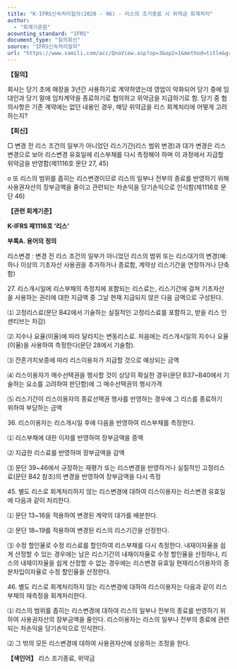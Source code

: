 ```yaml
---
title: "K-IFRS신속처리질의(2020 - 96) - 리스의 조기종료 시 위약금 회계처리"
author:
  - "회계기준원"
acounting_standard: "IFRS"
document_type: "질의회신"
source: "IFRS신속처리질의"
url: "https://www.samili.com/acc/QnaView.asp?op=3&op2=1&method=title&group=2124-15;1&orgcode=3&searchword=&page=25&code=K%2DIFRS%EC%8B%A0%EC%86%8D%EC%B2%98%EB%A6%AC%EC%A7%88%EC%9D%98%2D96%3A202012"
---
```

**【질의】**

  

회사는 당기 초에 매장을 3년간 사용하기로 계약하였는데 영업이 악화되어 당기 중에 임대인과 당기 말에 임차계약을 종료하기로 협의하고 위약금을 지급하기로 함. 당기 중 협의사항은 기존 계약에는 없던 내용인 경우, 해당 위약금을 리스 회계처리에 어떻게 고려하는지?

  
  

**【회신】**

  

□ 변경 전 리스 조건의 일부가 아니었던 리스기간(리스 범위 변경)과 대가 변경은 리스변경으로 보아 리스변경 유효일에 리스부채를 다시 측정해야 하며 이 과정에서 지급할 위약금을 반영함(제1116호 문단 27, 45)

  

o 또 리스의 범위를 좁히는 리스변경이므로 리스의 일부나 전부의 종료를 반영하기 위해 사용권자산의 장부금액을 줄이고 관련되는 차손익을 당기손익으로 인식함(제1116호 문단 46)

  
  

**【관련 회계기준】**

  

**K-IFRS 제1116호 ‘리스’**

  

**부록A. 용어의 정의**

  

리스변경 : 변경 전 리스 조건의 일부가 아니었던 리스의 범위 또는 리스대가의 변경(예: 하나 이상의 기초자산 사용권을 추가하거나 종료함, 계약상 리스기간을 연장하거나 단축함)

  

27\. 리스개시일에 리스부채의 측정치에 포함되는 리스료는, 리스기간에 걸쳐 기초자산을 사용하는 권리에 대한 지급액 중 그날 현재 지급되지 않은 다음 금액으로 구성된다.

⑴ 고정리스료(문단 B42에서 기술하는 실질적인 고정리스료를 포함하고, 받을 리스 인센티브는 차감)

⑵ 지수나 요율(이율)에 따라 달라지는 변동리스료. 처음에는 리스개시일의 지수나 요율(이율)을 사용하여 측정한다(문단 28에서 기술함).

⑶ 잔존가치보증에 따라 리스이용자가 지급할 것으로 예상되는 금액

⑷ 리스이용자가 매수선택권을 행사할 것이 상당히 확실한 경우(문단 B37~B40에서 기술하는 요소를 고려하여 판단함)에 그 매수선택권의 행사가격

⑸ 리스기간이 리스이용자의 종료선택권 행사를 반영하는 경우에 그 리스를 종료하기 위하여 부담하는 금액

  

36\. 리스이용자는 리스개시일 후에 다음을 반영하여 리스부채를 측정한다.

⑴ 리스부채에 대한 이자를 반영하여 장부금액을 증액

⑵ 지급한 리스료를 반영하여 장부금액을 감액

⑶ 문단 39~46에서 규정하는 재평가 또는 리스변경을 반영하거나 실질적인 고정리스료(문단 B42 참조)의 변경을 반영하여 장부금액을 다시 측정

  

45\. 별도 리스로 회계처리하지 않는 리스변경에 대하여 리스이용자는 리스변경 유효일에 다음과 같이 처리한다.

⑴ 문단 13~16을 적용하여 변경된 계약의 대가를 배분한다.

⑵ 문단 18~19를 적용하여 변경된 리스의 리스기간을 산정한다.

⑶ 수정 할인율로 수정 리스료를 할인하여 리스부채를 다시 측정한다. 내재이자율을 쉽게 산정할 수 있는 경우에는 남은 리스기간의 내재이자율로 수정 할인율을 산정하나, 리스의 내재이자율을 쉽게 산정할 수 없는 경우에는 리스변경 유효일 현재리스이용자의 증분차입이자율로 수정 할인율을 산정한다.

  

46\. 별도 리스로 회계처리하지 않는 리스변경에 대하여 리스이용자는 다음과 같이 리스부채의 재측정을 회계처리한다.

⑴ 리스의 범위를 좁히는 리스변경에 대하여 리스의 일부나 전부의 종료를 반영하기 위하여 사용권자산의 장부금액을 줄인다. 리스이용자는 리스의 일부나 전부의 종료에 관련되는 차손익을 당기손익으로 인식한다.

⑵ 그 밖의 모든 리스변경에 대하여 사용권자산에 상응하는 조정을 한다.

  
  

**【색인어】** 리스 조기종료, 위약금
